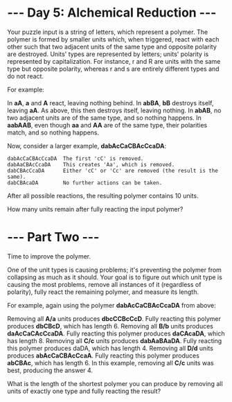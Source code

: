 # --- Day 5: Alchemical Reduction ---

Your puzzle input is a string of letters, which represent a polymer. The polymer
is formed by smaller units which, when triggered, react with each other such
that two adjacent units of the same type and opposite polarity are destroyed.
Units' types are represented by letters; units' polarity is represented by
capitalization. For instance, r and R are units with the same type but opposite
polarity, whereas r and s are entirely different types and do not react.

For example:

In **aA**, **a** and **A** react, leaving nothing behind.
In **abBA**, **bB** destroys itself, leaving **aA**. As above, this then destroys itself, leaving nothing.
In **abAB**, no two adjacent units are of the same type, and so nothing happens.
In **aabAAB**, even though **aa** and **AA** are of the same type, their polarities match, and so nothing happens.

Now, consider a larger example, **dabAcCaCBAcCcaDA**:
```
dabAcCaCBAcCcaDA  The first 'cC' is removed.
dabAaCBAcCcaDA    This creates 'Aa', which is removed.
dabCBAcCcaDA      Either 'cC' or 'Cc' are removed (the result is the same).
dabCBAcaDA        No further actions can be taken.
```
After all possible reactions, the resulting polymer contains 10 units.

How many units remain after fully reacting the input polymer?


# --- Part Two ---

Time to improve the polymer.

One of the unit types is causing problems; it's preventing the polymer from
collapsing as much as it should. Your goal is to figure out which unit type is
causing the most problems, remove all instances of it (regardless of polarity),
fully react the remaining polymer, and measure its length.

For example, again using the polymer **dabAcCaCBAcCcaDA** from above:

Removing all **A/a** units produces **dbcCCBcCcD**. Fully reacting this polymer
produces **dbCBcD**, which has length 6.
Removing all **B/b** units produces **daAcCaCAcCcaDA**. Fully reacting this
polymer produces **daCAcaDA**, which has length 8.
Removing all **C/c** units produces **dabAaBAaDA**. Fully reacting this polymer
produces daDA, which has length 4.
Removing all **D/d** units produces **abAcCaCBAcCcaA**. Fully reacting this
polymer produces **abCBAc**, which has length 6.
In this example, removing all **C/c** units was best, producing the answer 4.

What is the length of the shortest polymer you can produce by removing all
units of exactly one type and fully reacting the result?
